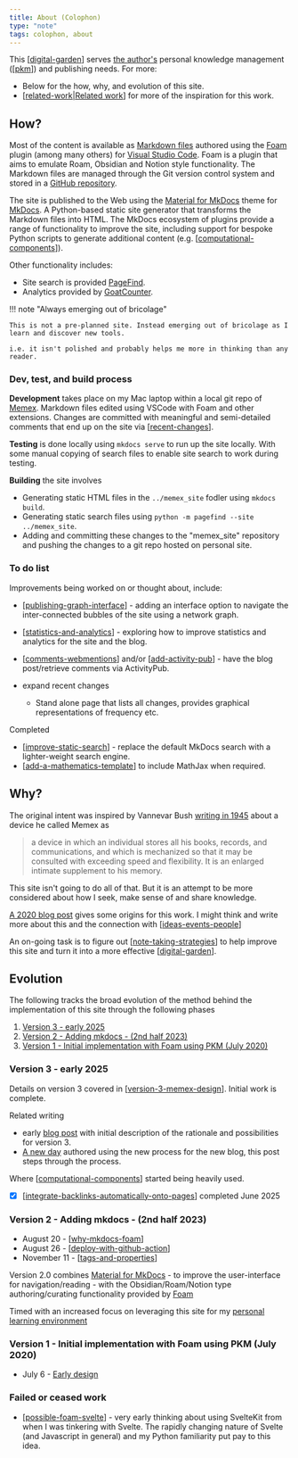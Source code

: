 ```yaml
---
title: About (Colophon)
type: "note"
tags: colophon, about
---
```


This [[digital-garden]] serves [the author's](https://djon.es/blog/about-2/) personal knowledge management ([[pkm]]) and publishing needs. For more:

- Below for the how, why, and evolution of this site. 
- [[related-work|Related work]] for more of the inspiration for this work.

## How?

Most of the content is available as [Markdown files](https://github.com/djplaner/memex/tree/master/docs) authored using the [Foam](https://foambubble.github.io/foam/) plugin (among many others) for [Visual Studio Code](https://code.visualstudio.com/). Foam is a plugin that aims to emulate Roam, Obsidian and Notion style functionality. The Markdown files are managed through the Git version control system and stored in a [GitHub repository](https://github.com/djplaner/memex).

The site is published to the Web using the [Material for MkDocs](https://squidfunk.github.io/mkdocs-material/) theme for [MkDocs](https://www.mkdocs.org/). A Python-based static site generator that transforms the Markdown files into HTML. The MkDocs ecosystem of plugins provide a range of functionality to improve the site, including support for bespoke Python scripts to generate additional content (e.g. [[computational-components]]).

Other functionality includes:

- Site search is provided [PageFind](https://pagefind.app/).
- Analytics provided by [GoatCounter](https://www.goatcounter.com/).

!!! note "Always emerging out of bricolage"

    This is not a pre-planned site. Instead emerging out of bricolage as I learn and discover new tools.

    i.e. it isn't polished and probably helps me more in thinking than any reader. 

### Dev, test, and build process

**Development** takes place on my Mac laptop within a local git repo of [Memex](https://github.com/djplaner/memex). Markdown files edited using VSCode with Foam and other extensions. Changes are committed with meaningful and semi-detailed comments that end up on the site via [[recent-changes]].

**Testing** is done locally using `mkdocs serve` to run up the site locally. With some manual copying of search files to enable site search to work during testing.

**Building** the site involves

- Generating static HTML files in the `../memex_site` fodler using `mkdocs build`.
- Generating static search files using `python -m pagefind --site ../memex_site`.
- Adding and committing these changes to the "memex_site" repository and pushing the changes to a git repo hosted on personal site.

### To do list

Improvements being worked on or thought about, include:

- [[publishing-graph-interface]] - adding an interface option to navigate the inter-connected bubbles of the site using a network graph.
- [[statistics-and-analytics]] - exploring how to improve statistics and analytics for the site and the blog.
- [[comments-webmentions]] and/or [[add-activity-pub]] - have the blog post/retrieve comments via ActivityPub.
- expand recent changes

    - Stand alone page that lists all changes, provides graphical representations of frequency etc.

Completed

- [[improve-static-search]] - replace the default MkDocs search with a lighter-weight search engine.
- [[add-a-mathematics-template]] to include MathJax when required.

## Why?

The original intent was inspired by Vannevar Bush [writing in 1945](https://en.wikipedia.org/wiki/As_We_May_Think) about a device he called Memex as

> a device in which an individual stores all his books, records, and communications, and which is mechanized so that it may be consulted with exceeding speed and flexibility. It is an enlarged intimate supplement to his memory.

This site isn't going to do all of that. But it is an attempt to be more considered about how I seek, make sense of and share knowledge.

[A 2020 blog post](https://djon.es/blog/2020/07/06/designing-a-personal-memex-with-foam/) gives some origins for this work. I might think and write more about this and the connection with [[ideas-events-people]]

An on-going task is to figure out [[note-taking-strategies]] to help improve this site and turn it into a more effective [[digital-garden]].


## Evolution


The following tracks the broad evolution of the method behind the implementation of this site through the following phases

1. [Version 3 - early 2025](#version-3-early-2025)
2. [Version 2 - Adding mkdocs - (2nd half 2023)](#version-2-adding-mkdocs-2nd-half-2023)
3. [Version 1 - Initial implementation with Foam using PKM (July 2020)](#version-1-initial-implementation-with-foam-using-pkm-july-2020)

### Version 3 - early 2025

Details on version 3 covered in [[version-3-memex-design]]. Initial work is complete.

Related writing

- early [blog post](https://djon.es/blog/2025/01/12/what-now/) with initial description of the rationale and possibilities for version 3.
- [A new day](https://djon.es/blog/2025/05/23/a-new-day/) authored using the new process for the new blog, this post steps through the process. 

Where [[computational-components]] started being heavily used.

- [x] [[integrate-backlinks-automatically-onto-pages]] completed June 2025

### Version 2 - Adding mkdocs - (2nd half 2023)

- August 20 - [[why-mkdocs-foam]]
- August 26 - [[deploy-with-github-action]]
- November 11 - [[tags-and-properties]] 

Version 2.0 combines [Material for MkDocs](https://squidfunk.github.io/mkdocs-material/) - to improve the user-interface for navigation/reading - with the Obsidian/Roam/Notion type authoring/curating functionality provided by [Foam](https://foambubble.github.io/foam/) 
    
Timed with an increased focus on leveraging this site for my [personal learning environment](https://www.downes.ca/cgi-bin/page.cgi?post=71058)

### Version 1 - Initial implementation with Foam using PKM (July 2020)

- July 6 - [Early design](https://djon.es/blog/2020/07/06/designing-a-personal-memex-with-foam/)

### Failed or ceased work

- [[possible-foam-svelte]] - very early thinking about using SvelteKit from when I was tinkering with Svelte. The rapidly changing nature of Svelte (and Javascript in general) and my Python familiarity put pay to this idea.




[//begin]: # "Autogenerated link references for markdown compatibility"
[digital-garden]: ../sense/computing/digital-garden "Digital Garden"
[pkm]: ../pkm "Personal Knowledge Management"
[related-work|Related work]: related-work "Related work"
[computational-components]: computational-components "Computational components"
[recent-changes]: recent-changes "Recent changes"
[publishing-graph-interface]: publishing-graph-interface "Publishing graph interface"
[statistics-and-analytics]: statistics-and-analytics "Statistics and Analytics"
[comments-webmentions]: comments-webmentions "Comments, webmentions, pingbacks etc"
[add-activity-pub]: add-activity-pub "Adding ActivityPub to the blog"
[improve-static-search]: improve-static-search "Improve static search"
[add-a-mathematics-template]: add-a-mathematics-template "Add a mathematics template"
[ideas-events-people]: ../sense/quote-collection/ideas-events-people "Great Minds Discuss Ideas; Average Minds Discuss Events; Small Minds Discuss People"
[note-taking-strategies]: note-taking-strategies "Note taking strategies"
[version-3-memex-design]: version-3-memex-design "Memex - Version 3"
[integrate-backlinks-automatically-onto-pages]: integrate-backlinks-automatically-onto-pages "Integrate backlinks automatically onto pages"
[why-mkdocs-foam]: why-mkdocs-foam "Why combine mkdocs with Foam"
[deploy-with-github-action]: deploy-with-github-action "Deploy with GitHub Action"
[tags-and-properties]: tags-and-properties "Tags and properties"
[possible-foam-svelte]: ../sense/Web-development/foam-dev/possible-foam-svelte "Possible ideas for a SvelteKit Foam site"
[//end]: # "Autogenerated link references"